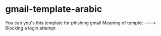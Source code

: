 # gmail-template-arabic
You can you's this template for phishing gmail 
Meaning of templet ---> Blocking a login attempt

